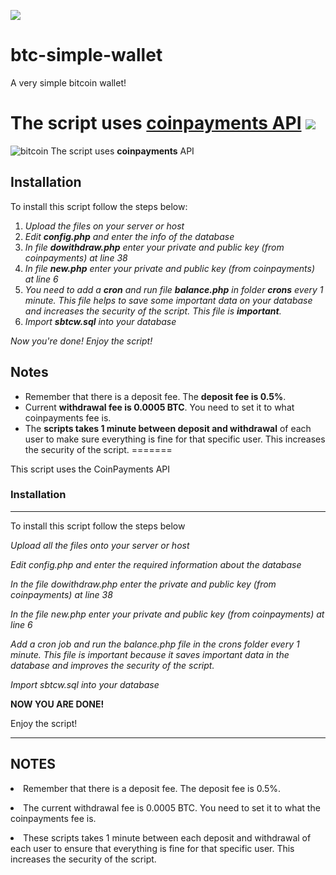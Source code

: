 ![](https://s.yimg.com/ny/api/res/1.2/gv6myUcphq.O3RyWKgft2A--~A/YXBwaWQ9aGlnaGxhbmRlcjtzbT0xO3c9ODAw/http://media.zenfs.com/en-US/homerun/ccn_656/15d4c87211f8e1969e4a79f2f13c372c)
# btc-simple-wallet
A very simple bitcoin wallet!

The script uses [coinpayments API](http://https://www.coinpayments.net/apidoc "coinpayments API")
![](https://pbs.twimg.com/profile_images/988561676910837761/3dVlPP4k_200x200.jpg)
=======
![bitcoin](https://miro.medium.com/max/1156/1*qhsL7p_ffEc9O6gITiJ4_A.png)
The script uses **coinpayments** API

## Installation
To install this script follow the steps below:
 1. _Upload the files on your server or host_
 2. _Edit **config.php** and enter the info of the database_
 3. _In file **dowithdraw.php** enter your private and public key (from coinpayments) at line 38_
 4. _In file **new.php** enter your private and public key (from coinpayments) at line 6_
 5. _You need to add a **cron** and run file **balance.php** in folder **crons** every 1 minute. This file helps to save some important data on your database and increases the security of the script. This file is **important**._
 6. _Import **sbtcw.sql** into your database_
 
 *Now you're done! Enjoy the script!*
## Notes
 - Remember that there is a deposit fee. The **deposit fee is 0.5%**.
 - Current **withdrawal fee is 0.0005 BTC**. You need to set it to what coinpayments fee is.
 - The **scripts takes 1 minute between deposit and withdrawal** of each user to make sure everything is fine for that specific user. This increases the security of the script.
=======
<p>This script uses the CoinPayments API</p>

<h3>Installation</h3>
<hr>
<p>To install this script follow the steps below</p>
<p><i>Upload all the files onto your server or host </i></p>
<p><i>Edit config.php and enter the required information about the database</i></p>
<p><i>In the file dowithdraw.php enter the private and public key (from coinpayments) at line 38</i></p>
<p><i>In the file new.php enter your private and public key (from coinpayments) at line 6 </i></p>
<p><i>Add a cron job and run the balance.php file in the crons folder every 1 minute. This file is important because it saves important data in the database and improves the security of the script.</i></p>
<p><i>Import sbtcw.sql into your database</i></p>
<b>NOW YOU ARE DONE!</b>
<p>Enjoy the script!</b>
<hr>
<h2>NOTES</h2>
<p><li> Remember that there is a deposit fee. The deposit fee is 0.5%.</p>
<p><li> The current withdrawal fee is 0.0005 BTC. You need to set it to what the coinpayments fee is.</p>
<p><li> These scripts takes 1 minute between each deposit and withdrawal of each user to ensure that  everything is fine for that specific user. This increases the security of the script.</p>

